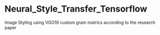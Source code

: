 # Neural_Style_Transfer_Tensorflow
Image Styling using VGG19 custom gram matrics according to the research paper
